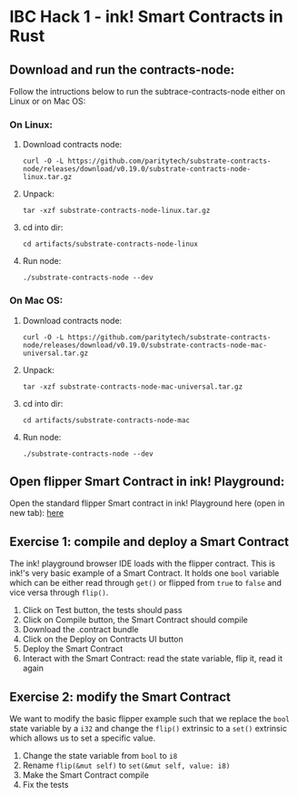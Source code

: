 # IBC Hack 1 - ink! Smart Contracts in Rust

## Download and run the contracts-node:

Follow the intructions below to run the subtrace-contracts-node either on Linux or on Mac OS:

### On Linux:

1. Download contracts node: 

    ```
    curl -O -L https://github.com/paritytech/substrate-contracts-node/releases/download/v0.19.0/substrate-contracts-node-linux.tar.gz
    ```

2. Unpack:

   ```
   tar -xzf substrate-contracts-node-linux.tar.gz
   ```

3. cd into dir:

   ```
   cd artifacts/substrate-contracts-node-linux
   ```

4. Run node: 
   ```
   ./substrate-contracts-node --dev
   ```
   

### On Mac OS:

1. Download contracts node: 

    ```
    curl -O -L https://github.com/paritytech/substrate-contracts-node/releases/download/v0.19.0/substrate-contracts-node-mac-universal.tar.gz
    ```

2. Unpack:

   ```
   tar -xzf substrate-contracts-node-mac-universal.tar.gz
   ```

3. cd into dir:

   ```
   cd artifacts/substrate-contracts-node-mac
   ```

4. Run node: 
   ```
   ./substrate-contracts-node --dev
   ```
   
## Open flipper Smart Contract in ink! Playground:

Open the standard flipper Smart contract in ink! Playground here (open in new tab): [here](https://ink-playground.substrate.io)

## Exercise 1: compile and deploy a Smart Contract

The ink! playground browser IDE loads with the flipper contract. This is ink!'s very basic example of a Smart Contract. It holds one `bool` variable which can be either read through `get()` or flipped from `true` to `false` and vice versa through `flip()`.

1. Click on Test button, the tests should pass
2. Click on Compile button, the Smart Contract should compile
3. Download the .contract bundle
4. Click on the Deploy on Contracts UI button
5. Deploy the Smart Contract
6. Interact with the Smart Contract: read the state variable, flip it, read it again

## Exercise 2: modify the Smart Contract

We want to modify the basic flipper example such that we replace the `bool` state variable by a `i32` and change the `flip()` extrinsic to a `set()` extrinsic which allows us to set a specific value.

1. Change the state variable from `bool` to `i8`
2. Rename `flip(&mut self)` to `set(&mut self, value: i8)`
3. Make the Smart Contract compile
4. Fix the tests

